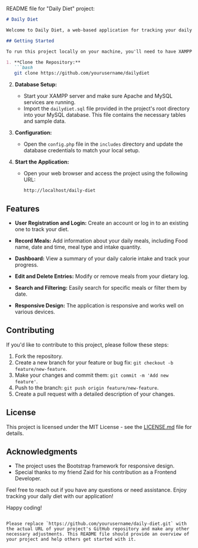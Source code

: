  README file for  "Daily Diet" project:

```markdown
# Daily Diet

Welcome to Daily Diet, a web-based application for tracking your daily dietary habits. This project is built using PHP, HTML, CSS, Bootstrap, JavaScript, and MySQL. With Daily Diet, you can record your meals, monitor your calorie intake, and maintain a healthy diet.

## Getting Started

To run this project locally on your machine, you'll need to have XAMPP or a similar web server environment installed. Follow these steps to get started:

1. **Clone the Repository:**
   ```bash
   git clone https://github.com/yourusername/dailydiet
   ```

2. **Database Setup:**
   - Start your XAMPP server and make sure Apache and MySQL services are running.
   - Import the `dailydiet.sql` file provided in the project's root directory into your MySQL database. This file contains the necessary tables and sample data.

3. **Configuration:**
   - Open the `config.php` file in the `includes` directory and update the database credentials to match your local setup.

4. **Start the Application:**
   - Open your web browser and access the project using the following URL:
     ```
     http://localhost/daily-diet
     ```

## Features

- **User Registration and Login:** Create an account or log in to an existing one to track your diet.

- **Record Meals:** Add information about your daily meals, including Food name, date and time, meal type and intake quantity.

- **Dashboard:** View a summary of your daily calorie intake and track your progress.

- **Edit and Delete Entries:** Modify or remove meals from your dietary log.

- **Search and Filtering:** Easily search for specific meals or filter them by date.

- **Responsive Design:** The application is responsive and works well on various devices.

## Contributing

If you'd like to contribute to this project, please follow these steps:

1. Fork the repository.
2. Create a new branch for your feature or bug fix: `git checkout -b feature/new-feature`.
3. Make your changes and commit them: `git commit -m 'Add new feature'`.
4. Push to the branch: `git push origin feature/new-feature`.
5. Create a pull request with a detailed description of your changes.

## License

This project is licensed under the MIT License - see the [LICENSE.md](LICENSE.md) file for details.

## Acknowledgments

- The project uses the Bootstrap framework for responsive design.
- Special thanks to my friend Zaid for his contribution as a Frontend Developer.

Feel free to reach out if you have any questions or need assistance. Enjoy tracking your daily diet with our application!

Happy coding!
```

Please replace `https://github.com/yourusername/daily-diet.git` with the actual URL of your project's GitHub repository and make any other necessary adjustments. This README file should provide an overview of your project and help others get started with it.
